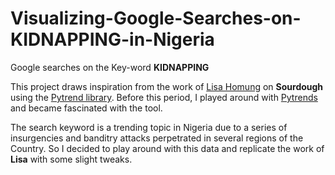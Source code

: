 # Visualizing-Google-Searches-on-KIDNAPPING-in-Nigeria

Google searches on the Key-word **KIDNAPPING**

This project draws inspiration from the work of [Lisa Homung](https://github.com/Lisa-Ho/small-data-projects/commits?author=Lisa-Ho) on **Sourdough**
using the [Pytrend library](https://pypi.org/project/pytrends/). Before this period, I played around with [Pytrends](https://pypi.org/project/pytrends/) and became fascinated with the tool.

The search keyword is a trending topic in Nigeria due to a series of insurgencies and banditry attacks perpetrated in several regions of the Country. So I decided to play around with this data and replicate the work of **Lisa** with some slight tweaks.
